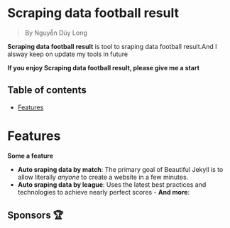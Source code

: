 
# Scraping data football result

> By Nguyễn Dũy Long

**Scraping data football result** is tool to sraping data football result.And I alsway keep on update my tools in future

**If you enjoy Scraping data football result, please give me a start**

## Table of contents

- [Features](#features)

# Features

__Some a feature__

- **Auto sraping data by match**: The primary goal of Beautiful Jekyll is to allow literally *anyone* to create a website in a few minutes.
- **Auto sraping data by league**: Uses the latest best practices and technologies to achieve nearly perfect scores - **And more**:
<h2 id="sponsors">Sponsors 🏆</h2>

